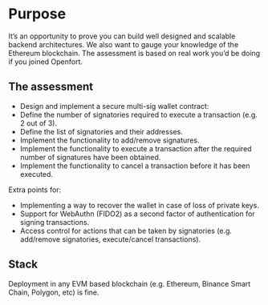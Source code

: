 # Purpose

It’s an opportunity to prove you can build well designed and scalable backend architectures. We also want to gauge your knowledge of the Ethereum blockchain. The assessment is based on real work you’d be doing if you joined Openfort.

## The assessment

- Design and implement a secure multi-sig wallet contract:
- Define the number of signatories required to execute a transaction (e.g. 2 out of 3).
- Define the list of signatories and their addresses.
- Implement the functionality to add/remove signatures.
- Implement the functionality to execute a transaction after the required number of signatures have been obtained.
- Implement the functionality to cancel a transaction before it has been executed.

Extra points for:

- Implementing a way to recover the wallet in case of loss of private keys.
- Support for WebAuthn (FIDO2) as a second factor of authentication for signing transactions.
- Access control for actions that can be taken by signatories (e.g. add/remove signatories, execute/cancel transactions).

## Stack

Deployment in any EVM based blockchain (e.g. Ethereum, Binance Smart Chain, Polygon, etc) is fine.